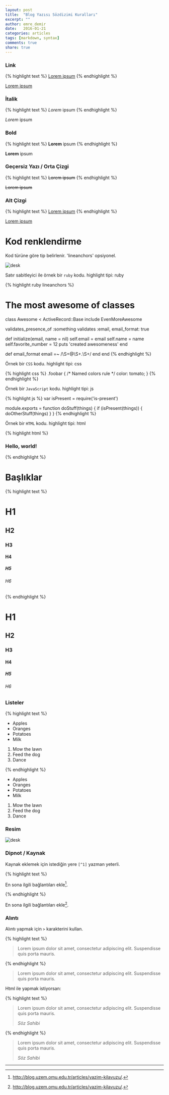 ```yaml
---
layout: post
title:  "Blog Yazısı Sözdizimi Kuralları"
excerpt: ""
author: emre_demir
date:   2016-01-21
categories: articles
tags: [markdown, syntax]
comments: true
share: true
---
```


### Link

{% highlight text %}
[Lorem ipsum](http://blog.uzem.omu.edu.tr/articles/yazim-kilavuzu/)
{% endhighlight %}

[Lorem ipsum](http://blog.uzem.omu.edu.tr/articles/yazim-kilavuzu/)

### İtalik

{% highlight text %}
_Lorem_ ipsum
{% endhighlight %}

_Lorem_ ipsum

### Bold

{% highlight text %}
__Lorem__ ipsum
{% endhighlight %}

__Lorem__ ipsum

### Geçersiz Yazı / Orta Çizgi

{% highlight text %}
<del>Lorem ipsum</del>
{% endhighlight %}

<del>Lorem ipsum</del>

### Alt Çizgi

{% highlight text %}
<ins>Lorem ipsum</ins>
{% endhighlight %}

<ins>Lorem ipsum</ins>

# Kod renklendirme

Kod türüne göre tip belirlenir. 'lineanchors' opsiyonel.

![desk](https://i.imgur.com/psIRbST.png)

Satır sabitleyici ile örnek bir `ruby` kodu. highlight tipi: ruby

{% highlight ruby lineanchors %}
# The most awesome of classes
class Awesome < ActiveRecord::Base
  include EvenMoreAwesome

  validates_presence_of :something
  validates :email, email_format: true

  def initialize(email, name = nil)
    self.email = email
    self.name = name
    self.favorite_number = 12
    puts 'created awesomeness'
  end

  def email_format
    email =~ /\S+@\S+\.\S+/
  end
end
{% endhighlight %}

Örnek bir `CSS` kodu. highlight tipi: css

{% highlight css %}
.foobar {
  /* Named colors rule */
  color: tomato;
}
{% endhighlight %}

Örnek bir `JavaScript` kodu. highlight tipi: js

{% highlight js %}
var isPresent = require('is-present')

module.exports = function doStuff(things) {
  if (isPresent(things)) {
    doOtherStuff(things)
  }
}
{% endhighlight %}

Örnek bir `HTML` kodu. highlight tipi: html

{% highlight html %}
<div class="m0 p0 bg-blue white">
  <h3 class="h1">Hello, world!</h3>
</div>
{% endhighlight %}

# Başlıklar

{% highlight text %}

# H1
## H2
### H3
#### H4
##### H5
###### H6

{% endhighlight %}

# H1

## H2

### H3

#### H4

##### H5

###### H6


### Listeler

{% highlight text %}

  * Apples
  * Oranges
  * Potatoes
  * Milk

  1. Mow the lawn
  2. Feed the dog
  3. Dance

{% endhighlight %}

  * Apples
  * Oranges
  * Potatoes
  * Milk

  1. Mow the lawn
  2. Feed the dog
  3. Dance

### Resim

![desk](https://cloud.githubusercontent.com/assets/1424573/3378137/abac6d7c-fbe6-11e3-8e09-55745b6a8176.png)

### Dipnot / Kaynak

Kaynak eklemek için istediğin yere `[^1]` yazman yeterli.

{% highlight text %}

En sona ilgili bağlantıları ekle[^1].

{% endhighlight %}

En sona ilgili bağlantıları ekle[^1].

### Alıntı

Alıntı yapmak için `>` karakterini kullan.

{% highlight text %}

> Lorem ipsum dolor sit amet, consectetur adipiscing elit. Suspendisse quis porta mauris.

{% endhighlight %}

> Lorem ipsum dolor sit amet, consectetur adipiscing elit. Suspendisse quis porta mauris.

Html ile yapmak istiyorsan:

{% highlight text %}

<blockquote>
  <p>
    Lorem ipsum dolor sit amet, consectetur adipiscing elit. Suspendisse quis porta mauris.
  </p>
  <footer><cite title="Söz Sahibi">Söz Sahibi</cite></footer>
</blockquote>

{% endhighlight %}

<blockquote>
  <p>
    Lorem ipsum dolor sit amet, consectetur adipiscing elit. Suspendisse quis porta mauris.
  </p>
  <footer><cite title="Söz Sahibi">Söz Sahibi</cite></footer>
</blockquote>


---

[^1]: http://blog.uzem.omu.edu.tr/articles/yazim-kilavuzu/.
